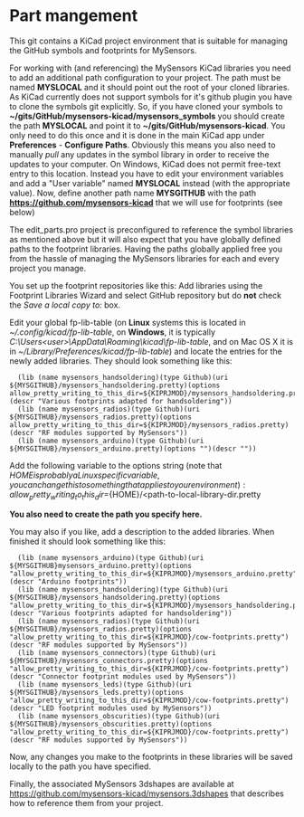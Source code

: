 # Part mangement
This git contains a KiCad project environment that is suitable for managing the GitHub symbols and footprints for MySensors.

For working with (and referencing) the MySensors KiCad libraries you need to add an additional path configuration
to your project. The path must be named **MYSLOCAL** and it should point out the root of your cloned libraries.
As KiCad currently does not support symbols for it's github plugin you have to clone the symbols git explicitly.
So, if you have cloned your symbols to **~/gits/GitHub/mysensors-kicad/mysensors_symbols** you should create the path
**MYSLOCAL** and point it to **~/gits/GitHub/mysensors-kicad**. You only need to do this once and it is done in the main
KiCad app under **Preferences** - **Configure Paths**. Obviously this means you also need to manually *pull* any
updates in the symbol library in order to receive the updates to your computer.
On Windows, KiCad does not permit free-text entry to this location. Instead you have to edit your environment variables
and add a "User variable" named **MYSLOCAL** instead (with the appropriate value).  Now, define another path name 
**MYSGITHUB** with the path **https://github.com/mysensors-kicad** that we will use for footprints (see below)

The edit_parts.pro project is preconfigured to reference the symbol libraries as mentioned above but it will also
expect that you have globally defined paths to the footprint libraries. Having the paths globally applied free you
from the hassle of managing the MySensors libraries for each and every project you manage.

You set up the footprint repositories like this:
Add libraries using the Footprint Libraries Wizard and select GitHub repository but do **not** check the
*Save a local copy to:* box.

Edit your global fp-lib-table (on **Linux** systems this is located in *~/.config/kicad/fp-lib-table*, on **Windows**,
it is typically *C:\Users\<user>\AppData\Roaming\kicad\fp-lib-table*, and on Mac OS X it is in 
*~/Library/Preferences/kicad/fp-lib-table*) and locate the entries for the newly added libraries. 
They should look something like this:

```
  (lib (name mysensors_handsoldering)(type Github)(uri ${MYSGITHUB}/mysensors_handsoldering.pretty)(options allow_pretty_writing_to_this_dir=${KIPRJMOD}/mysensors_handsoldering.pretty)(descr "Various footprints adapted for handsoldering"))
  (lib (name mysensors_radios)(type Github)(uri ${MYSGITHUB}/mysensors_radios.pretty)(options allow_pretty_writing_to_this_dir=${KIPRJMOD}/mysensors_radios.pretty)(descr "RF modules supported by MySensors"))
  (lib (name mysensors_arduino)(type Github)(uri ${MYSGITHUB}/mysensors_arduino.pretty)(options "")(descr ""))
```
Add the following variable to the options string (note that ${HOME} is probably a Linux specific variable, you can change this to something that applies to your environment):
allow_pretty_writing_to_this_dir=${HOME}/<path-to-local-library-dir.pretty

**You also need to create the path you specify here.**

You may also if you like, add a description to the added libraries. When finished it should look something like this:
```
  (lib (name mysensors_arduino)(type Github)(uri ${MYSGITHUB}mysensors_arduino.pretty)(options "allow_pretty_writing_to_this_dir=${KIPRJMOD}/mysensors_arduino.pretty")(descr "Arduino footprints"))
  (lib (name mysensors_handsoldering)(type Github)(uri ${MYSGITHUB}/mysensors_handsoldering.pretty)(options "allow_pretty_writing_to_this_dir=${KIPRJMOD}/mysensors_handsoldering.pretty")(descr "Various footprints adapted for handsoldering"))
  (lib (name mysensors_radios)(type Github)(uri ${MYSGITHUB}/mysensors_radios.pretty)(options "allow_pretty_writing_to_this_dir=${KIPRJMOD}/cow-footprints.pretty")(descr "RF modules supported by MySensors"))
  (lib (name mysensors_connectors)(type Github)(uri ${MYSGITHUB}/mysensors_connectors.pretty)(options "allow_pretty_writing_to_this_dir=${KIPRJMOD}/cow-footprints.pretty")(descr "Connector footprint modules used by MySensors"))
  (lib (name mysensors_leds)(type Github)(uri ${MYSGITHUB}/mysensors_leds.pretty)(options "allow_pretty_writing_to_this_dir=${KIPRJMOD}/cow-footprints.pretty")(descr "LED footprint modules used by MySensors"))
  (lib (name mysensors_obscurities)(type Github)(uri ${MYSGITHUB}/mysensors_obscurities.pretty)(options "allow_pretty_writing_to_this_dir=${KIPRJMOD}/cow-footprints.pretty")(descr "RF modules supported by MySensors"))
```

Now, any changes you make to the footprints in these libraries will be saved locally to the path you have specified.

Finally, the associated MySensors 3dshapes are available at https://github.com/mysensors-kicad/mysensors.3dshapes that describes how to reference them from your project.
